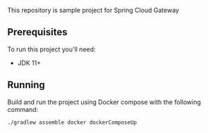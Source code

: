 This repository is sample project for Spring Cloud Gateway

## Prerequisites

To run this project you'll need:

* JDK 11+

## Running

Build and run the project using Docker compose with the following command:
```
./gradlew assemble docker dockerComposeUp
```